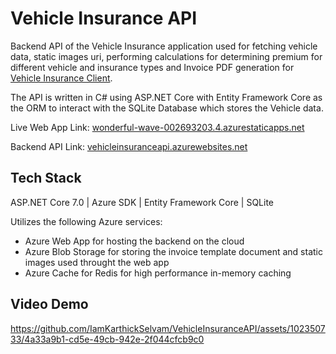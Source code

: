 # Vehicle Insurance API
Backend API of the Vehicle Insurance application used for fetching vehicle data, static images uri, performing calculations for determining premium for different vehicle and insurance types and Invoice PDF generation for [Vehicle Insurance Client](https://github.com/IamKarthickSelvam/VehicleInsuranceClient).

The API is written in C# using ASP.NET Core with Entity Framework Core as the ORM to interact with the SQLite Database which stores the Vehicle data. 

Live Web App Link: [wonderful-wave-002693203.4.azurestaticapps.net](https://wonderful-wave-002693203.4.azurestaticapps.net/)

Backend API Link: [vehicleinsuranceapi.azurewebsites.net](https://vehicleinsuranceapi.azurewebsites.net/)

## Tech Stack
ASP.NET Core 7.0 | Azure SDK | Entity Framework Core | SQLite

Utilizes the following Azure services:
* Azure Web App for hosting the backend on the cloud
* Azure Blob Storage for storing the invoice template document and static images used throught the web app
* Azure Cache for Redis for high performance in-memory caching

## Video Demo
https://github.com/IamKarthickSelvam/VehicleInsuranceAPI/assets/102350733/4a33a9b1-cd5e-49cb-942e-2f044cfcb9c0
